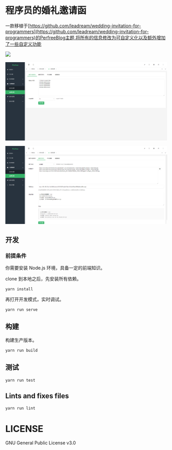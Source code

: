 # 程序员的婚礼邀请函
一款移植于[https://github.com/leadream/wedding-invitation-for-programmers](https://github.com/leadream/wedding-invitation-for-programmers)的PerfreeBlog主题,将所有的信息修改为可自定义化以及额外增加了一些自定义功能

![](./invitation.jpg)

![](./0.jpg)

![](./1.jpg)

## 开发
### 前提条件
你需要安装 Node.js 环境，具备一定的前端知识。

clone 到本地之后，先安装所有依赖。
```
yarn install
```

再打开开发模式，实时调试。
```
yarn run serve
```

## 构建
构建生产版本。
```
yarn run build
```

## 测试
```
yarn run test
```

## Lints and fixes files
```
yarn run lint
```

# LICENSE
GNU General Public License v3.0